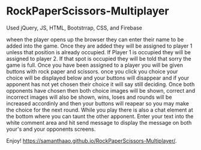 # RockPaperScissors-Multiplayer

Used jQuery, JS, HTML, Bootstrrap, CSS, and Firebase

wheen the player opens up the browser they can enter their name to be added into the game. Once they are added they will be assigned to player 1 unless that position is already occupied. If Player 1 is occupied they will be assigned to player 2. If that spot is occupied they will be told that sorry the game is full. Once you have been assigned to a player you will be given buttons with rock paper and scissors. once you click you choice your choice will be displayed below and your buttons will disappear and if your apponent has not yet chosen their choice it will say still deciding. Once both opponents have chosen then both choice images will be shown, correct and incorrect images will also be shown, wins, loses and rounds will be increased accordinly and then your buttons will reapear so you may make the choice for the next round. While you play there is also a chat element at the bottom where you can taunt the other apponent. Enter your text into the white comment area and hit send message to display the message on both your's and your opponents screens. 

Enjoy!
https://samanthaao.github.io/RockPaperScissors-Multiplayer/.